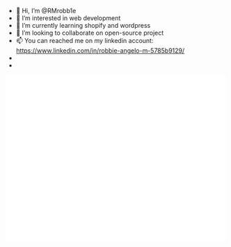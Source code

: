 - 👋 Hi, I’m @RMrobb1e
- 👀 I’m interested in web development
- 🌱 I’m currently learning shopify and wordpress
- 💞️ I’m looking to collaborate on open-source project
- 📫 You can reached me on my linkedin account: https://www.linkedin.com/in/robbie-angelo-m-5785b9129/
- 
- 

![Metrics](https://github.com/RMrobb1e/RMrobb1e/blob/main/github-metrics.svg)


<!---
RMrobb1e/RMrobb1e is a ✨ special ✨ repository because its `README.md` (this file) appears on your GitHub profile.
You can click the Preview link to take a look at your changes.
--->
